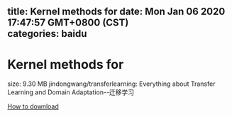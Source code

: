 
title: Kernel methods for
date: Mon Jan 06 2020 17:47:57 GMT+0800 (CST)    
categories: baidu
---

# Kernel methods for
size: 9.30 MB
 jindongwang/transferlearning: Everything about Transfer Learning and Domain Adaptation--迁移学习
 

[How to download](https://bpcam.bemobtrk.com/go/2ceec3aa-1ca2-46d6-b9ff-aaa5c184517c?jno=3000)